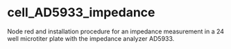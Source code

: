 # cell_AD5933_impedance
Node red and installation procedure for an impedance measurement in a 24 well microtiter plate with the impedance analyzer AD5933.
